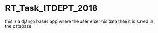 # RT_Task_ITDEPT_2018
this is a django based app where the user enter his data then it is saved in the database
